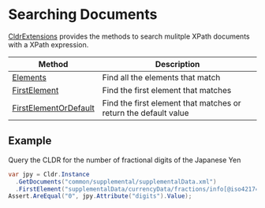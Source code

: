 ﻿# Searching Documents

[CldrExtensions](xref:Sepia.Globalization.CldrExtensions) provides the methods to 
search mulitple XPath documents with a XPath expression.

| Method | Description |
| ------ | ----------- |
| [Elements](xref:Sepia.Globalization.CldrExtensions.Elements*) | Find all the elements that match |
| [FirstElement](xref:Sepia.Globalization.CldrExtensions.FirstElement*) |  Find the first element that matches |
| [FirstElementOrDefault](xref:Sepia.Globalization.CldrExtensions.FirstElementOrDefault*) | Find the first element that matches or return the default value |

## Example

Query the CLDR for the number of fractional digits of the Japanese Yen

```csharp
var jpy = Cldr.Instance
  .GetDocuments("common/supplemental/supplementalData.xml")
  .FirstElement("supplementalData/currencyData/fractions/info[@iso4217='JPY']");
Assert.AreEqual("0", jpy.Attribute("digits").Value);
```
